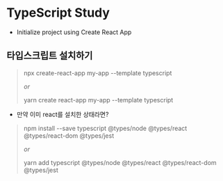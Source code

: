 # TypeScript Study

- Initialize project using Create React App

## 타입스크립트 설치하기

> npx create-react-app my-app --template typescript
>
> _or_
>
> yarn create react-app my-app --template typescript

- 만약 이미 react를 설치한 상태라면?

> npm install --save typescript @types/node @types/react @types/react-dom @types/jest
>
> _or_
>
> yarn add typescript @types/node @types/react @types/react-dom @types/jest
